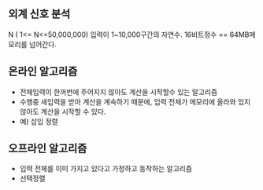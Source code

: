 ## 외계 신호 분석
N ( 1<= N<=50,000,000)
입력이 1~10,000구간의 자연수. 16비트정수 == 64MB메모리를 넘어간다.

## 온라인 알고리즘
- 전체입력이 한꺼번에 주어지지 않아도 계산을 시작할수 있는 알고리즘
- 수행중 새입력을 받아 계산을 계속하기 때문에, 입력 전체가 메모리에 올라와 있지 않아도 계산을 시작할 수 있다.
- 예) 삽입 정렬 

## 오프라인 알고리즘
- 입력 전체를 이미 가지고 있다고 가정하고 동작하는 알고리즘
- 선택정렬
